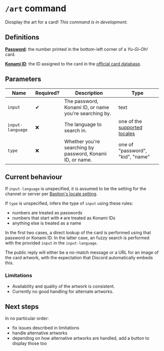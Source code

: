 # `/art` command

Diosplay the art for a card! _This command is in development._

## Definitions

[**Password**](https://yugipedia.com/wiki/Password): the number printed in the bottom-left corner of a _Yu-Gi-Oh!_ card.

[**Konami ID**](https://yugipedia.com/wiki/List_of_cards_by_Konami_index_number_(4007%E2%80%935000)): the ID assigned to the card in the [official card database](https://www.db.yugioh-card.com/).

## Parameters

Name | Required? | Description | Type
--- | --- | --- | ---
`input` | ✔ | The password, Konami ID, or name you're searching by. | text
`input-language` | ❌ | The language to search in. | one of the [supported locales](./locale.md#parameters)
`type` | ❌ | Whether you're searching by password, Konami ID, or name. | one of "password", "kid", "name"

## Current behaviour

If `input-language` is unspecified, it is assumed to be the setting for the
channel or server per [Bastion's locale setting](./locale.md).

If `type` is unspecified, infers the type of `input` using these rules:

- numbers are treated as passwords
- numbers that start with `#` are treated as Konami IDs
- anything else is treated as a name

In the first two cases, a direct lookup of the card is performed using that password or Konami ID.
In the latter case, an fuzzy search is performed with the provided `input` in the `input-language`.

The public reply will either be a no-match message or a URL for an image of the card artwork, with the expectation that Discord automatically embeds this.

### Limitations

- Availability and quality of the artwork is consistent.
- Currently no good handling for alternate artworks.

## Next steps

In no particular order:

- fix issues described in limitations
- handle alternative artworks
- depending on how alternative artworks are handled, add a button to display those too
